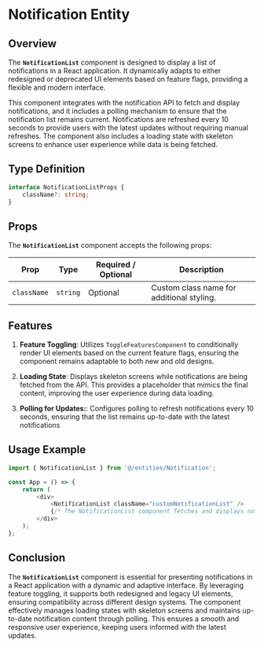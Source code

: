 # Notification Entity 

## Overview
The **`NotificationList`** component is designed to display a list of notifications in a React application. It dynamically adapts to either redesigned or deprecated UI elements based on feature flags, providing a flexible and modern interface.

This component integrates with the notification API to fetch and display notifications, and it includes a polling mechanism to ensure that the notification list remains current. Notifications are refreshed every 10 seconds to provide users with the latest updates without requiring manual refreshes. The component also includes a loading state with skeleton screens to enhance user experience while data is being fetched.

## Type Definition
```typescript
interface NotificationListProps {
    className?: string;
}
```

## Props
The **`NotificationList`** component accepts the following props:

| Prop       | Type      | Required / Optional | Description                                                                   |
|------------|-----------|----------------------|-------------------------------------------------------------------------------|
| `className` | `string`  | Optional             | Custom class name for additional styling.                                     |

## Features
1. **Feature Toggling**: Utilizes `ToggleFeaturesComponent` to conditionally render UI elements based on the current feature flags, ensuring the component remains adaptable to both new and old designs.

2. **Loading State**: Displays skeleton screens while notifications are being fetched from the API. This provides a placeholder that mimics the final content, improving the user experience during data loading.

3. **Polling for Updates:**: Configures polling to refresh notifications every 10 seconds, ensuring that the list remains up-to-date with the latest notifications

## Usage Example
```typescript jsx
import { NotificationList } from '@/entities/Notification';

const App = () => {
    return (
        <div>
            <NotificationList className="customNotificationList" />
            {/* The NotificationList component fetches and displays notifications, adapting to feature flags and providing a loading state */}
        </div>
    );
};
```
## Conclusion
The **`NotificationList`** component is essential for presenting notifications in a React application with a dynamic and adaptive interface. By leveraging feature toggling, it supports both redesigned and legacy UI elements, ensuring compatibility across different design systems. The component effectively manages loading states with skeleton screens and maintains up-to-date notification content through polling. This ensures a smooth and responsive user experience, keeping users informed with the latest updates.
